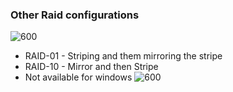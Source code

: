 ### Other Raid configurations
![600](Pasted%20image%2020240118131715.png)
- RAID-01 - Striping and them mirroring the stripe
- RAID-10 - Mirror and then Stripe
- Not available for windows
![600](Pasted%20image%2020240118132334.png)
